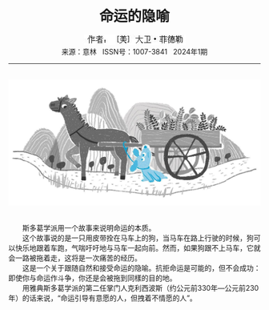 # <center>命运的隐喻</center>

<div align=center><img src="https://raw.githubusercontent.com/leaguecn/magazines/main/img_authors/%25d7%25f7%25d5%25df%25a3%25ba%25a3%25db%25c3%25c0%25a3%25dd%25b4%25f3%25ce%25c0%25a1%25a4%25b7%25c6%25b5%25c2%25c0%25d5.jpg"></div>

<center>来源：意林   ISSN号：1007-3841   2024年1期</center>

* * *

<br>![](https://raw.githubusercontent.com/leaguecn/magazines/main/img/yili20240161-1-l.jpg)

  
<br>　　斯多葛学派用一个故事来说明命运的本质。  
　　这个故事说的是一只用皮带拴在马车上的狗，当马车在路上行驶的时候，狗可以快乐地跟着车跑，气喘吁吁地与马车一起向前。然而，如果狗跟不上马车，它就会一路被拖着走，这将是一次痛苦的经历。  
　　这是一个关于跟随自然和接受命运的隐喻。抗拒命运是可能的，但不会成功：即使你与命运作斗争，你还是会被拖到同樣的目的地。  
　　用雅典斯多葛学派的第二任掌门人克利西波斯（约公元前330年—公元前230年）的话来说，“命运引导有意愿的人，但拽着不情愿的人”。
